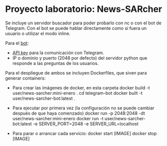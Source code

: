 # Proyecto laboratorio: News-SARcher

Se incluye un servidor buscador para poder probarlo con nc o con el bot de Telegram. Con el bot se puede hablar directamente como si fuera un usuario o utilizar el modo inline.

Para el [bot](./telegram-bot/bot.py):
* [API key](https://core.telegram.org/bots#6-botfather) para la comunicación con Telegram.
* IP o dominio y puerto (2048 por defecto) del servidor python que responde a las preguntas de los usuarios.

Para el despliegue de ambos se incluyen Dockerfiles, que siven para generar containers:

* Para crear las imágenes de docker, en esta carpeta
    docker build -t user/news-sarcher:mini-enero .
    cd telegram-bot
    docker built -t user/news-sarcher-bot:latest .

* Para ejecutar por primera vez (la configuración no se puede cambiar después de que haya comenzado)
    docker run -p 2048:2048 -dt user/news-sarcher:mini-enero
    docker run -t user/news-sarcher-bot:latest -e SERVER_PORT=2048 -e SERVER_URL=localhost

* Para parar o arrancar cada servicio:
    docker start [IMAGE]
    docker stop [IMAGE]
